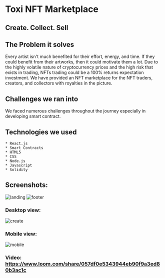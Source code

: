 # Toxi NFT Marketplace
## Create. Collect. Sell
## The Problem it solves
Every artist isn't much benefited for their effort, energy, and time. If they could benefit from their artworks, then it could motivate them a lot. Due to the highly volatile nature of cryptocurrency prices and the high risk that exists in trading, NFTs trading could be a 100% returns expectation investment. We have provided an NFT marketplace for the NFT traders, creators, and collectors with royalties in the picture.
## Challenges we ran into
We faced numerous challenges throughout the journey especially in developing smart contract.

## Technologies we used
    * React.js
    * Smart Contracts
    * HTML5
    * CSS
    * Node.js
    * Javascript
    * Solidity

## Screenshots:
![landing](https://user-images.githubusercontent.com/78247889/133885970-5f12da2b-4f73-4c60-901d-762df3d817cf.png)
![footer](https://user-images.githubusercontent.com/78247889/133886005-1e9621bb-260e-450e-8d3d-3a45a59f11bd.png)
### Desktop view:
![create](https://user-images.githubusercontent.com/78247889/133886015-a00a62ae-4a5e-4f79-8304-2b32903e1c5a.png)
### Mobile view:
![mobile](https://user-images.githubusercontent.com/78247889/133885997-54dcb98e-1561-47bc-be08-bfbe99e7513b.png)
### Video: https://www.loom.com/share/057df0e5343944eb90f9a3ed80b3ac1c

